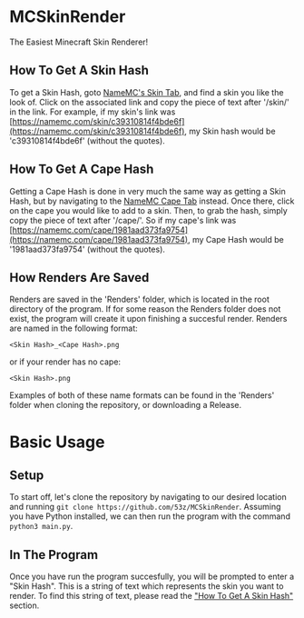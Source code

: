 # MCSkinRender

The Easiest Minecraft Skin Renderer!

## How To Get A Skin Hash

To get a Skin Hash, goto [NameMC's Skin Tab](https://namemc.com/minecraft-skins), and find a skin you like the look of. Click on the associated link and copy the piece of text after '/skin/' in the link.
For example, if my skin's link was [https://namemc.com/skin/c39310814f4bde6f](https://namemc.com/skin/c39310814f4bde6f), my Skin hash would be 'c39310814f4bde6f' (without the quotes).

## How To Get A Cape Hash

Getting a Cape Hash is done in very much the same way as getting a Skin Hash, but by navigating to the [NameMC Cape Tab](https://namemc.com/Capes) instead. Once there, click on the cape you would like to add to a skin. Then, to grab the hash, simply copy the piece of text after '/cape/'. So if my cape's link was [https://namemc.com/cape/1981aad373fa9754](https://namemc.com/cape/1981aad373fa9754), my Cape Hash would be '1981aad373fa9754' (without the quotes).

## How Renders Are Saved

Renders are saved in the 'Renders' folder, which is located in the root directory of the program. If for some reason the Renders folder does not exist, the program will create it upon finishing a succesful render. Renders are named in the following format:

`<Skin Hash>_<Cape Hash>.png`

or if your render has no cape:

`<Skin Hash>.png`

Examples of both of these name formats can be found in the 'Renders' folder when cloning the repository, or downloading a Release.

# Basic Usage

## Setup

To start off, let's clone the repository by navigating to our desired location and running `git clone https://github.com/53z/MCSkinRender`. Assuming you have Python installed, we can then run the program with the command `python3 main.py`.

## In The Program

Once you have run the program succesfully, you will be prompted to enter a "Skin Hash". This is a string of text which represents the skin you want to render. To find this string of text, please read the <a href="https://github.com/53z/MCSkinRender/blob/master/README.md#how-to-get-a-skin-hash" target="_blank">"How To Get A Skin Hash"</a> section.
